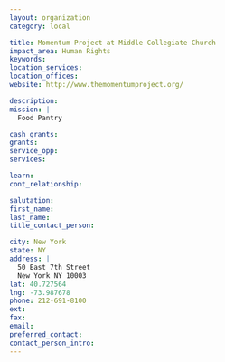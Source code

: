 ```yaml
---
layout: organization
category: local

title: Momentum Project at Middle Collegiate Church
impact_area: Human Rights
keywords: 
location_services: 
location_offices: 
website: http://www.themomentumproject.org/

description: 
mission: |
  Food Pantry

cash_grants: 
grants: 
service_opp: 
services: 

learn: 
cont_relationship: 

salutation: 
first_name: 
last_name: 
title_contact_person: 

city: New York
state: NY
address: |
  50 East 7th Street  
  New York NY 10003
lat: 40.727564
lng: -73.987678
phone: 212-691-8100
ext: 
fax: 
email: 
preferred_contact: 
contact_person_intro: 
---
```

